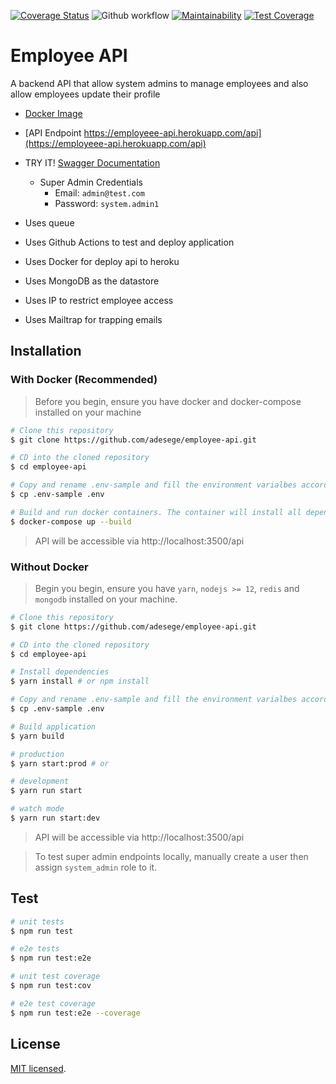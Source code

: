 [![Coverage Status](https://coveralls.io/repos/github/adesege/employee-api/badge.svg?branch=master)](https://coveralls.io/github/adesege/employee-api?branch=master)
![Github workflow](https://img.shields.io/github/workflow/status/adesege/employee-api/Employee%20API%20Test)
[![Maintainability](https://api.codeclimate.com/v1/badges/ae510723913d14ef68d9/maintainability)](https://codeclimate.com/github/adesege/employee-api/maintainability)
[![Test Coverage](https://api.codeclimate.com/v1/badges/ae510723913d14ef68d9/test_coverage)](https://codeclimate.com/github/adesege/employee-api/test_coverage)


# Employee API

A backend API that allow system admins to manage employees and also allow employees update their profile

- [Docker Image](https://github.com/users/adesege/packages/container/package/employee-api%2Fbackend)
- [API Endpoint https://employeee-api.herokuapp.com/api](https://employeee-api.herokuapp.com/api)
- TRY IT! [Swagger Documentation](https://employeee-api.herokuapp.com)
  - Super Admin Credentials
    - Email: `admin@test.com`
    - Password: `system.admin1`

- Uses queue
- Uses Github Actions to test and deploy application
- Uses Docker for deploy api to heroku
- Uses MongoDB as the datastore
- Uses IP to restrict employee access
- Uses Mailtrap for trapping emails

## Installation

### With Docker (Recommended)

> Before you begin, ensure you have docker and docker-compose installed on your machine

```bash
# Clone this repository
$ git clone https://github.com/adesege/employee-api.git

# CD into the cloned repository
$ cd employee-api

# Copy and rename .env-sample and fill the environment varialbes accordingly 
$ cp .env-sample .env

# Build and run docker containers. The container will install all dependencies and build the application
$ docker-compose up --build
```

> API will be accessible via http://localhost:3500/api


### Without Docker

> Begin you begin, ensure you have `yarn`, `nodejs >= 12`, `redis` and `mongodb` installed on your machine.

```bash
# Clone this repository
$ git clone https://github.com/adesege/employee-api.git

# CD into the cloned repository
$ cd employee-api

# Install dependencies
$ yarn install # or npm install

# Copy and rename .env-sample and fill the environment varialbes accordingly 
$ cp .env-sample .env

# Build application
$ yarn build

# production
$ yarn start:prod # or

# development
$ yarn run start

# watch mode
$ yarn run start:dev
```

> API will be accessible via http://localhost:3500/api

> To test super admin endpoints locally, manually create a user then assign `system_admin` role to it.

## Test

```bash
# unit tests
$ npm run test

# e2e tests
$ npm run test:e2e

# unit test coverage
$ npm run test:cov

# e2e test coverage
$ npm run test:e2e --coverage
```

## License

[MIT licensed](LICENSE).
